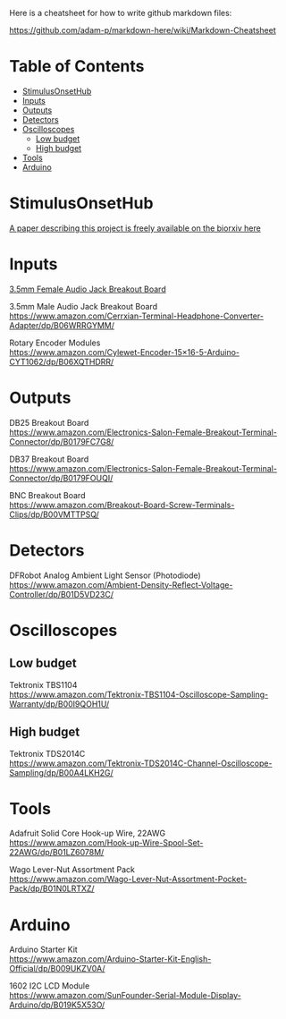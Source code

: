 Here is a cheatsheet for how to write github markdown files:

https://github.com/adam-p/markdown-here/wiki/Markdown-Cheatsheet

Table of Contents
=================

   * [StimulusOnsetHub](#stimulusonsethub)
   * [Inputs](#inputs)
   * [Outputs](#outputs)
   * [Detectors](#detectors)
   * [Oscilloscopes](#oscilloscopes)
      * [Low budget](#low-budget)
      * [High budget](#high-budget)
   * [Tools](#tools)
   * [Arduino](#arduino)

# StimulusOnsetHub

[A paper describing this project is freely available on the biorxiv here](https://www.biorxiv.org)


Inputs
==========

[3.5mm Female Audio Jack Breakout Board](https://www.amazon.com/Daughter-Cards-Boards-Stereo-Breakout/dp/B00HKID282/)

3.5mm Male Audio Jack Breakout Board\
https://www.amazon.com/Cerrxian-Terminal-Headphone-Converter-Adapter/dp/B06WRRGYMM/

Rotary Encoder Modules\
https://www.amazon.com/Cylewet-Encoder-15×16-5-Arduino-CYT1062/dp/B06XQTHDRR/

Outputs
==========
DB25 Breakout Board\
https://www.amazon.com/Electronics-Salon-Female-Breakout-Terminal-Connector/dp/B0179FC7G8/

DB37 Breakout Board\
https://www.amazon.com/Electronics-Salon-Female-Breakout-Terminal-Connector/dp/B0179FOUQI/

BNC Breakout Board\
https://www.amazon.com/Breakout-Board-Screw-Terminals-Clips/dp/B00VMTTPSQ/

Detectors
==========
DFRobot Analog Ambient Light Sensor (Photodiode)\
https://www.amazon.com/Ambient-Density-Reflect-Voltage-Controller/dp/B01D5VD23C/

Oscilloscopes
==========
Low budget
----------
Tektronix TBS1104\
https://www.amazon.com/Tektronix-TBS1104-Oscilloscope-Sampling-Warranty/dp/B00I9QOH1U/

High budget
----------
Tektronix TDS2014C\
https://www.amazon.com/Tektronix-TDS2014C-Channel-Oscilloscope-Sampling/dp/B00A4LKH2G/

Tools
==========
Adafruit Solid Core Hook-up Wire, 22AWG\
https://www.amazon.com/Hook-up-Wire-Spool-Set-22AWG/dp/B01LZ6078M/

Wago Lever-Nut Assortment Pack\
https://www.amazon.com/Wago-Lever-Nut-Assortment-Pocket-Pack/dp/B01N0LRTXZ/

Arduino
==========
Arduino Starter Kit\
https://www.amazon.com/Arduino-Starter-Kit-English-Official/dp/B009UKZV0A/

1602 I2C LCD Module\
https://www.amazon.com/SunFounder-Serial-Module-Display-Arduino/dp/B019K5X53O/

